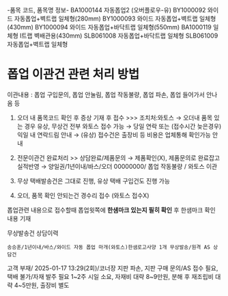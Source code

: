-품목 코드, 품목명 정보-
BA1000144	자동폽업2 (오버플로우-유)
BY1000092	와이드 자동폽업+벽트랩 일체형(280mm)
BY1000093	와이드 자동폽업+벽트랩 일체형(430mm)
BY1000094	와이드 자동폽업+바닥트랩 일체형(550mm)
BA1000119	일체형 I트랩 벽배관용(430mm)
SLB061008	자동폽업+바닥트랩 일체형
SLB061009	자동폽업+벽트랩 일체형

# 폽업 이관건 관련 처리 방법
이관내용 : 폽업 구입문의, 폽업 안눌림, 폽업 작동불량, 폽업 파손, 폽업 들어가서 안나옴 등

1. 오더 내 품목코드 확인 후
증상 기재 후 접수 >>> 조치처:와토스
→ 오더내 품목 있는 경우 유상, 무상건 전부 와토스 접수 가능
→ 당일 연락 또는 (접수시간 늦은경우) 익일 내 연락드림 안내
→ (유상) 접수건은 출장비 등 비용은 업체통해 확인가능 안내

2. 전문이관건 완료처리 >> 상담완료/제품문의
 → 제품확인(X), 제품문의로 완료잡고 실적반영
 → 양일권/1년이내/바스/오더 00000000/ 폽업 작동불량 / 와토스 이관

3. 무상 택배발송건은 그대로 진행, 유상 택배 구입건도 진행 가능 

4. 오더, 품목 확인 안되는건 경수리 접수 (와토스 접수X)

폽업관련 내용으로 접수할때 폽업윗쪽에 **한샘마크 있는지 필히 확인** 후
한샘마크 확인 내용 기재

무상발송건 상담이력
```
송승훈/1년이내/바스/와이드 자동 폽업 마개(와토스)한샘로고사양 1개 무상발송/원격 AS 상담건
```



고객 부재/ 2025-01-17 13:29(2회)/코너장 지판 파손, 지판 구매 문의/AS 접수 필요, 택배 불가/자재 발주 필요 1~2주 시일 소요, 자재비 대략 8~9만원, 분해 후 재조립비 대략 4~5만원, 출장비 별도

